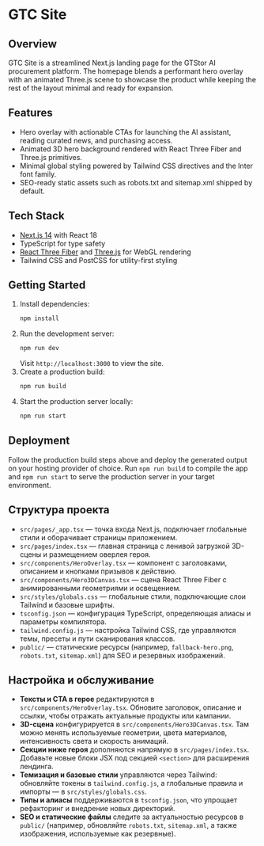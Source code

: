 # GTC Site

## Overview
GTC Site is a streamlined Next.js landing page for the GTStor AI procurement platform. The homepage blends a performant hero overlay with an animated Three.js scene to showcase the product while keeping the rest of the layout minimal and ready for expansion.

## Features
- Hero overlay with actionable CTAs for launching the AI assistant, reading curated news, and purchasing access.
- Animated 3D hero background rendered with React Three Fiber and Three.js primitives.
- Minimal global styling powered by Tailwind CSS directives and the Inter font family.
- SEO-ready static assets such as robots.txt and sitemap.xml shipped by default.

## Tech Stack
- [Next.js 14](https://nextjs.org/) with React 18
- TypeScript for type safety
- [React Three Fiber](https://docs.pmnd.rs/react-three-fiber/getting-started/introduction) and [Three.js](https://threejs.org/) for WebGL rendering
- Tailwind CSS and PostCSS for utility-first styling

## Getting Started
1. Install dependencies:
   ```bash
   npm install
   ```
2. Run the development server:
   ```bash
   npm run dev
   ```
   Visit `http://localhost:3000` to view the site.
3. Create a production build:
   ```bash
   npm run build
   ```
4. Start the production server locally:
   ```bash
   npm run start
   ```

## Deployment
Follow the production build steps above and deploy the generated output on your hosting provider of choice. Run `npm run build` to compile the app and `npm run start` to serve the production server in your target environment.

## Структура проекта
- `src/pages/_app.tsx` — точка входа Next.js, подключает глобальные стили и оборачивает страницы приложением.
- `src/pages/index.tsx` — главная страница с ленивой загрузкой 3D-сцены и размещением оверлея героя.
- `src/components/HeroOverlay.tsx` — компонент с заголовками, описанием и кнопками призывов к действию.
- `src/components/Hero3DCanvas.tsx` — сцена React Three Fiber с анимированными геометриями и освещением.
- `src/styles/globals.css` — глобальные стили, подключающие слои Tailwind и базовые шрифты.
- `tsconfig.json` — конфигурация TypeScript, определяющая алиасы и параметры компилятора.
- `tailwind.config.js` — настройка Tailwind CSS, где управляются темы, пресеты и пути сканирования классов.
- `public/` — статические ресурсы (например, `fallback-hero.png`, `robots.txt`, `sitemap.xml`) для SEO и резервных изображений.

## Настройка и обслуживание
- **Тексты и CTA в герое** редактируются в `src/components/HeroOverlay.tsx`. Обновите заголовок, описание и ссылки, чтобы отражать актуальные продукты или кампании.
- **3D-сцена** конфигурируется в `src/components/Hero3DCanvas.tsx`. Там можно менять используемые геометрии, цвета материалов, интенсивность света и скорость анимаций.
- **Секции ниже героя** дополняются напрямую в `src/pages/index.tsx`. Добавьте новые блоки JSX под секцией `<section>` для расширения лендинга.
- **Темизация и базовые стили** управляются через Tailwind: обновляйте токены в `tailwind.config.js`, а глобальные правила и импорты — в `src/styles/globals.css`.
- **Типы и алиасы** поддерживаются в `tsconfig.json`, что упрощает рефакторинг и внедрение новых директорий.
- **SEO и статические файлы** следите за актуальностью ресурсов в `public/` (например, обновляйте `robots.txt`, `sitemap.xml`, а также изображения, используемые как резервные).

